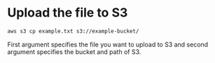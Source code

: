 # Upload the file to S3


```bash
aws s3 cp example.txt s3://example-bucket/
```

First argument specifies the file you want to upload to S3 and second argument specifies the bucket and path of S3.
